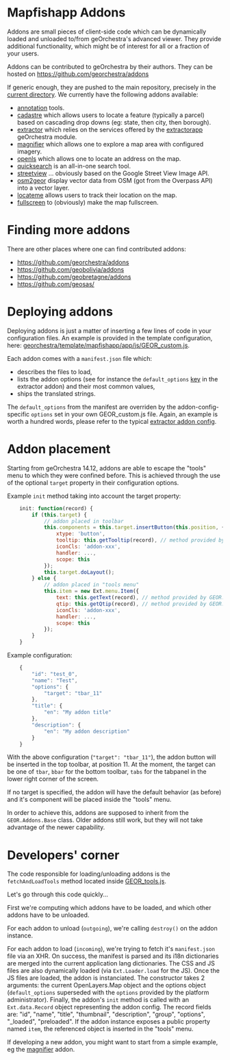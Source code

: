 Mapfishapp Addons
=================

Addons are small pieces of client-side code which can be dynamically loaded and unloaded to/from geOrchestra's advanced viewer.
They provide additional functionality, which might be of interest for all or a fraction of your users.

Addons can be contributed to geOrchestra by their authors.
They can be hosted on https://github.com/georchestra/addons

If generic enough, they are pushed to the main repository, precisely in the [current directory](./).
We currently have the following addons available:
 * [annotation](annotation/README.md) tools.
 * [cadastre](cadastre/README.md) which allows users to locate a feature (typically a parcel) based on cascading drop downs (eg: state, then city, then borough).
 * [extractor](extractor/README.md) which relies on the services offered by the [extractorapp](/extractorapp/README.md) geOrchestra module.
 * [magnifier](magnifier/README.md) which allows one to explore a map area with configured imagery.
 * [openls](openls/README.md) which allows one to locate an address on the map.
 * [quicksearch](quicksearch/README.md) is an all-in-one search tool.
 * [streetview](streetview/README.md) ... obviously based on the Google Street View Image API.
 * [osm2geor](osm2geor/README.md) display vector data from OSM (got from the Overpass API) into a vector layer.
 * [locateme](locateme/README.md) allows users to track their location on the map.
 * [fullscreen](fullscreen/README.md) to (obviously) make the map fullscreen.


Finding more addons
====================

There are other places where one can find contributed addons:
 * https://github.com/georchestra/addons
 * https://github.com/geobolivia/addons
 * https://github.com/geobretagne/addons
 * https://github.com/geosas/


Deploying addons
=================

Deploying addons is just a matter of inserting a few lines of code in your configuration files.
An example is provided in the template configuration, here: [georchestra/template/mapfishapp/app/js/GEOR_custom.js](https://github.com/georchestra/template/blob/master/mapfishapp/app/js/GEOR_custom.js#L47).

Each addon comes with a ```manifest.json``` file which:
 * describes the files to load,
 * lists the addon options (see for instance the ```default_options``` [key](extractor/manifest.json#L8) in the extractor addon) and their most common values,
 * ships the translated strings.

The ```default_options``` from the manifest are overriden by the addon-config-specific ```options``` set in your own GEOR_custom.js file.
Again, an example is worth a hundred words, please refer to the typical [extractor addon config](extractor/README.md).


Addon placement
===============

Starting from geOrchestra 14.12, addons are able to escape the "tools" menu to which they were confined before.
This is achieved through the use of the optional ```target``` property in their configuration options.

Example ```init``` method taking into account the target property:
```js
    init: function(record) {
        if (this.target) {
            // addon placed in toolbar
            this.components = this.target.insertButton(this.position, {
                xtype: 'button',
                tooltip: this.getTooltip(record), // method provided by GEOR.Addons.Base
                iconCls: 'addon-xxx',
                handler: ...,
                scope: this
            });
            this.target.doLayout();
        } else {
            // addon placed in "tools menu"
            this.item = new Ext.menu.Item({
                text: this.getText(record), // method provided by GEOR.Addons.Base
                qtip: this.getQtip(record), // method provided by GEOR.Addons.Base
                iconCls: 'addon-xxx',
                handler: ...,
                scope: this
            });
        }
    }
```

Example configuration:
```js
    {
        "id": "test_0",
        "name": "Test",
        "options": {
            "target": "tbar_11"
        },
        "title": {
            "en": "My addon title"
        },
        "description": {
            "en": "My addon description"
        }
    }
```
With the above configuration (```"target": "tbar_11"```), the addon button will be inserted in the top toolbar, at position 11.
At the moment, the target can be one of ```tbar```, ```bbar``` for the bottom toolbar, ```tabs``` for the tabpanel in the lower right corner of the screen.

If no target is specified, the addon will have the default behavior (as before) and it's component will be placed inside the "tools" menu.

In order to achieve this, addons are supposed to inherit from the ```GEOR.Addons.Base``` class. 
Older addons still work, but they will not take advantage of the newer capability.


Developers' corner
===================

The code responsible for loading/unloading addons is the ```fetchAndLoadTools``` method located inside [GEOR_tools.js](mapfishapp/src/main/webapp/app/js/GEOR_tools.js).

Let's go through this code quickly...

First we're computing which addons have to be loaded, and which other addons have to be unloaded.

For each addon to unload (```outgoing```), we're calling ```destroy()``` on the addon instance.

For each addon to load (```incoming```), we're trying to fetch it's ```manifest.json``` file via an XHR.
On success, the manifest is parsed and its i18n dictionaries are merged into the current application lang dictionaries.
The CSS and JS files are also dynamically loaded (via ```Ext.Loader.load``` for the JS). Once the JS files are loaded, the addon is instanciated. 
The constructor takes 2 arguments: the current OpenLayers.Map object and the options object (```default_options``` superseded with the ```options``` provided by the platform administrator).
Finally, the addon's ```init``` method is called with an ```Ext.data.Record``` object representing the addon config. The record fields are: "id", "name", "title", "thumbnail", "description", "group", "options", "_loaded", "preloaded".
If the addon instance exposes a public property named ```item```, the referenced object is inserted in the "tools" menu.


If developing a new addon, you might want to start from a simple example, eg the [magnifier](magnifier/README.md) addon.
